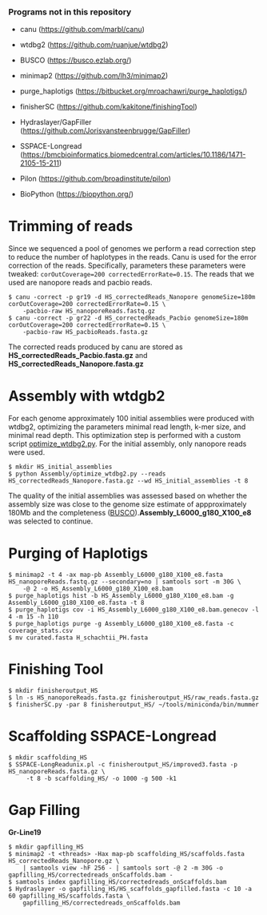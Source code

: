 ### Programs not in this repository

- canu (https://github.com/marbl/canu)
- wtdbg2 (https://github.com/ruanjue/wtdbg2)
- BUSCO (https://busco.ezlab.org/)
- minimap2 (https://github.com/lh3/minimap2)
- purge_haplotigs (https://bitbucket.org/mroachawri/purge_haplotigs/)
- finisherSC (https://github.com/kakitone/finishingTool)
- Hydraslayer/GapFiller (https://github.com/Jorisvansteenbrugge/GapFiller)
- SSPACE-Longread (https://bmcbioinformatics.biomedcentral.com/articles/10.1186/1471-2105-15-211)

- Pilon (https://github.com/broadinstitute/pilon)
- BioPython (https://biopython.org/)

# Trimming of reads

Since we sequenced a pool of genomes we perform a read correction step to reduce the number of haplotypes in the reads. Canu is used for the error correction of the reads. Specifically, parameters these parameters were tweaked: `corOutCoverage=200 correctedErrorRate=0.15`.
The reads that we used are nanopore reads and pacbio reads.

```
$ canu -correct -p gr19 -d HS_correctedReads_Nanopore genomeSize=180m corOutCoverage=200 correctedErrorRate=0.15 \
    -pacbio-raw HS_nanoporeReads.fastq.gz
$ canu -correct -p gr22 -d HS_correctedReads_Pacbio genomeSize=180m corOutCoverage=200 correctedErrorRate=0.15 \
    -pacbio-raw HS_pacbioReads.fasta.gz
```
The corrected reads produced by canu are stored as **HS_correctedReads_Pacbio.fasta.gz** and **HS_correctedReads_Nanopore.fasta.gz**


# Assembly with wtdgb2

For each genome approximately 100 initial assemblies were produced with wtdbg2, optimizing the parameters minimal read length, k-mer size, and minimal read depth. This optimization step is performed with a custom script [optimize_wtdbg2.py](https://github.com/Jorisvansteenbrugge/GROS_genomes/blob/main/Assembly/optimize_wtdbg2.py). For the initial assembly, only nanopore reads were used.

```
$ mkdir HS_initial_assemblies
$ python Assembly/optimize_wtdbg2.py --reads HS_correctedReads_Nanopore.fasta.gz --wd HS_initial_assemblies -t 8
```

The quality of the initial assemblies was assessed based on whether the assembly size was close to the genome size estimate of appproximately 180Mb and the completeness ([BUSCO](https://github.com/Jorisvansteenbrugge/GROS_genomes/blob/main/BUSCO.md)).**Assembly_L6000_g180_X100_e8** was selected to continue.


# Purging of Haplotigs
```
$ minimap2 -t 4 -ax map-pb Assembly_L6000_g180_X100_e8.fasta HS_nanoporeReads.fastq.gz --secondary=no | samtools sort -m 30G \
    -@ 2 -o HS_Assembly_L6000_g180_X100_e8.bam
$ purge_haplotigs hist -b HS_Assembly_L6000_g180_X100_e8.bam -g Assembly_L6000_g180_X100_e8.fasta -t 8
$ purge_haplotigs cov -i HS_Assembly_L6000_g180_X100_e8.bam.genecov -l 4 -m 15 -h 110
$ purge_haplotigs purge -g Assembly_L6000_g180_X100_e8.fasta -c coverage_stats.csv
$ mv curated.fasta H_schachtii_PH.fasta
```

# Finishing Tool
```
$ mkdir finisheroutput_HS
$ ln -s HS_nanoporeReads.fasta.gz finisheroutput_HS/raw_reads.fasta.gz
$ finisherSC.py -par 8 finisheroutput_HS/ ~/tools/miniconda/bin/mummer
```

# Scaffolding SSPACE-Longread
```
$ mkdir scaffolding_HS
$ SSPACE-LongReadunix.pl -c finisheroutput_HS/improved3.fasta -p HS_nanoporeReads.fasta.gz \
     -t 8 -b scaffolding_HS/ -o 1000 -g 500 -k1
```
# Gap Filling

**Gr-Line19**
```
$ mkdir gapfilling_HS
$ minimap2 -t <threads> -Hax map-pb scaffolding_HS/scaffolds.fasta  HS_correctedReads_Nanopore.gz \
    | samtools view -hF 256 - | samtools sort -@ 2 -m 30G -o gapfilling_HS/correctedreads_onScaffolds.bam - 
$ samtools index gapfilling_HS/correctedreads_onScaffolds.bam
$ Hydraslayer -o gapfilling_HS/HS_scaffolds_gapfilled.fasta -c 10 -a 60 gapfilling_HS/scaffolds.fasta \
    gapfilling_HS/correctedreads_onScaffolds.bam
```


